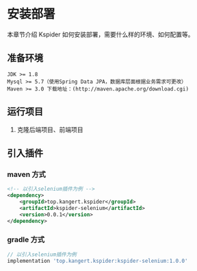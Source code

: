 # 安装部署

本章节介绍 Kspider 如何安装部署，需要什么样的环境、如何配置等。

## 准备环境

```
JDK >= 1.8
Mysql >= 5.7（使用Spring Data JPA，数据库层面根据业务需求可更改）
Maven >= 3.0 下载地址：(http://maven.apache.org/download.cgi)
```

## 运行项目

1.  克隆后端项目、前端项目

## 引入插件

### maven 方式

```xml
<!-- 以引入selenium插件为例 -->
<dependency>
	<groupId>top.kangert.kspider</groupId>
	<artifactId>kspider-selenium</artifactId>
	<version>0.0.1</version>
</dependency>
```

### gradle 方式

```groovy
// 以引入selenium插件为例
implementation 'top.kangert.kspider:kspider-selenium:1.0.0'
```
